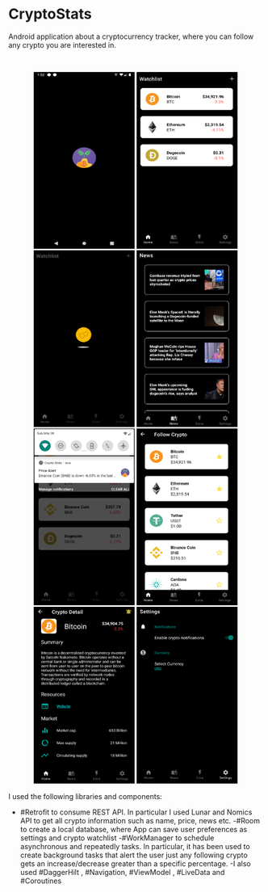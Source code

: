 # CryptoStats

Android application about a cryptocurrency tracker, where you can follow any crypto you are interested in.

<br>
<p align="center">
  <img src="readme/screen6.png" width="200" height="350">
  <img src="readme/screen1.png" width="200" height="350">
  <img src="readme/screen8.png" width="200" height="350">
  <img src="readme/screen3.png" width="200" height="350">
  <img src="readme/screen5.png" width="200" height="350">
  <img src="readme/screen2.png" width="200" height="350">
  <img src="readme/screen4.png" width="200" height="350">
  <img src="readme/screen9.png" width="200" height="350">


</p>

I used the following libraries and components:
- #Retrofit to consume REST API. In particular I used Lunar and Nomics API to get all crypto information such as name, price, news etc. 
-#Room to create a local database, where App can save user preferences as settings and crypto watchlist
-#WorkManager to schedule asynchronous and repeatedly tasks. In particular, it has been used to create background tasks that alert the user just any following crypto gets an increase/decrease greater than a specific percentage.
-I also used #DaggerHilt , #Navigation, #ViewModel , #LiveData and #Coroutines
